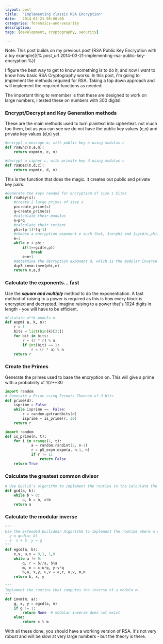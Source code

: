 ```yaml
---
layout: post
title:  "Implementing classic RSA Encryption"
date:   2014-03-21 00:00:00
categories: forensics-and-security
description:
tags: [development, cryptography, security]

---
```


Note: This post builds on my previous post [RSA Public Key Encryption with a toy example]({% post_url 2014-03-21-implementing-rsa-public-key-encryption %})

I figure the best way to get to know something is to do it, and now i want to know how basic RSA Cryptography works. In this post, i'm going to implement the methods required for RSA. Taking a top down approach and will implement the required functions as needed.

The important thing to remember is that these are designed to work on large numbers, i tested these on numbers with 300 digits!

### Encrypt/Decrypt and Key Generation methods

These are the main methods used to turn plaintext into ciphertext. not much too them, but as you can see we do not have the public key values (e,n) and private key values (d,n) yet.

```python
#encrypt a message m, with public key e using modulus n
def rsaEnc(n,e,m):
	return expm(m, e, n)
```

<linebreak>

``` python
#decrypt a cipher c, with private key d using modulus n
def rsaDec(n,d,c):
	return expm(c, d, n)
```

This is the function that does the magic. It creates out public and private key pairs.

```python
#Generate the keys needed for encryption of size s bites
def rsaKey(s):
	#create 2 large primes of size s
	p=create_prime(s)
	q=create_prime(s)
	#calculate their modulus
	n=p*q
	#calculate their totient
	phi=(p-1)*(q-1)
	#choose a encryption exponent e such that, 1<e<phi and 1=gcd(e,phi)
	e=1
	while e < phi:
		if(1==gcd(e,p))
			break
		e=e+1
	#determine the decryption exponent d, which is the modular inverse of e
	d=p3_invm.invm(phi,e)
	return n,e,d
```

### Calculate the exponents... fast

Use the ***square and multiply*** method to do the exponentiation. A fast method of raising to a power is required as this is how every block is encrypted and decrypted. Imagine raising to a power that's 1024 digits in length - you will have to be efficient.

``` python
#Calulate a**k modulo m.
def expm( a, k, n):
	r = 1
	bits = list(bin(k)[2:])
	for bit in bits:
		r = (r * r) % n
		if int(bit) == 1:
			r = (r * a) % n
	return r
```

### Create the Primes

Generate the primes used to base the encryption on. This will give a prime with a probability of 1/2**30

``` python
import random
# Generate a Prime using Fermats Theorem of d bits
def prime(d):
	isprime = False
	while isprime ==  False:
		r = random.getrandbits(d)
		isprime = is_prime(r, 30)
	return r
```

```python
import random
def is_prime(n, t):
	for i in xrange(1, t):
    		a = random.randint(2, n-1)
    		r = p5_expm.expm(a, n-1, n)
    		if r != 1:
    			return False
    return True
```

### Calculate the greatest common divisor

``` python
# Use Euclid's algorithm to implement the routine to the calculate the Greatest Common Divisor of a and b.
def gcd(a, b):
    while b > 0:
        a, b = b, a%b
    return a
```

### Calculate the modular inverse

``` python
"""
Use the Extended Euclidean Algorithm to implement the routine where a call gcde(a, b) will return a tuple (g; x; y) of three integers such that:
- g = gcd(a; b)
- a  x + b  y = g
"""
def egcd(a, b):
    x,y, u,v = 0,1, 1,0
    while a != 0:
        q, r = b//a, b%a
        m, n = x-u*q, y-v*q
        b,a, x,y, u,v = a,r, u,v, m,n
    return b, x, y
```

``` python
"""
Implement the routine that computes the inverse of a modulo m.
"""
def invm(m, a):
	g, x, y = egcd(a, m)
	if g != 1:
		return None  # modular inverse does not exist
	else:
		return x % m
```

With all these done, you should have a working version of RSA. It's not very robust and will be slow at very large numbers - but the theory is there.
